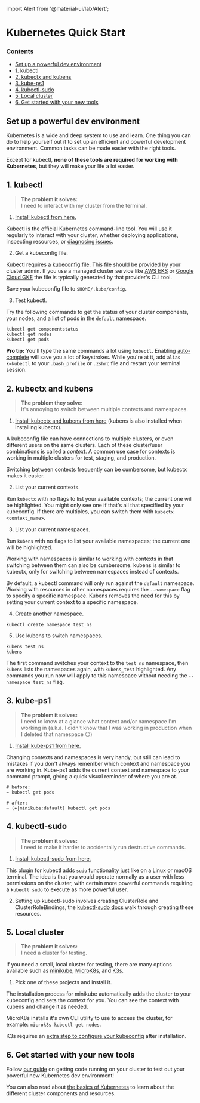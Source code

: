 import Alert from '@material-ui/lab/Alert';

# Kubernetes Quick Start

<div class="docs-article-toc">
<h3>Contents</h3>

* [Set up a powerful dev environment](#set-up-a-powerful-dev-environment)
* [1. kubectl](#1-kubectl)
* [2. kubectx and kubens](#2-kubectx-and-kubens)
* [3. kube-ps1](#3-kube-ps1)
* [4. kubectl-sudo](#4-kubectl-sudo)
* [5. Local cluster](#5-local-cluster)
* [6. Get started with your new tools](#6-get-started-with-your-new-tools)

</div>

## Set up a powerful dev environment

Kubernetes is a wide and deep system to use and learn.  One thing you can do to help yourself out it to set up an efficient and powerful development environment.  Common tasks can be made easier with the right tools.

Except for kubectl, **none of these tools are required for working with Kubernetes**, but they will make your life a lot easier.

## 1. kubectl

  > **The problem it solves:**  
  > I need to interact with my cluster from the terminal.

  1. [Install kubectl from here.](https://kubernetes.io/docs/tasks/tools/)

  Kubectl is the official Kubernetes command-line tool.  You will use it regularly to interact with your cluster, whether deploying applications, inspecting resources, or [diagnosing issues](../howtos/diagnose).

  2. Get a kubeconfig file.

  Kubectl requires a [kubeconfig file](https://kubernetes.io/docs/concepts/configuration/organize-cluster-access-kubeconfig/).  This file should be provided by your cluster admin. If you use a managed cluster service like [AWS EKS](https://docs.aws.amazon.com/eks/latest/userguide/create-kubeconfig.html) or [Google Cloud GKE](https://cloud.google.com/kubernetes-engine/docs/how-to/cluster-access-for-kubectl#generate_kubeconfig_entry) the file is typically generated by that provider's CLI tool.

  Save your kubeconfig file to `$HOME/.kube/config`.  

  3. Test kubectl.

  Try the following commands to get the status of your cluster components, your nodes, and a list of pods in the `default` namespace.

  ```
  kubectl get componentstatus
  kubectl get nodes
  kubectl get pods
  ```

  <Alert severity="info">
	  <b>Pro tip:</b> You'll type the same commands a lot using <code>kubectl</code>.  Enabling <a href="https://kubernetes.io/docs/reference/kubectl/cheatsheet/#kubectl-autocomplete">auto-complete</a> will save you a lot of keystrokes. While you're at it, add <code>alias k=kubectl</code> to your <code>.bash_profile</code> or <code>.zshrc</code> file and restart your terminal session.
   </Alert>

## 2. kubectx and kubens

  > **The problem they solve:**  
  > It's annoying to switch between multiple contexts and namespaces.

  1. [Install kubectx and kubens from here](https://github.com/ahmetb/kubectx#installation) (kubens is also installed when installing kubectx).

  A kubeconfig file can have connections to multiple clusters, or even different users on the same clusters.  Each of these cluster/user combinations is called a _context_.  A common use case for contexts is working in multiple clusters for test, staging, and production.

  Switching between contexts frequently can be cumbersome, but kubectx makes it easier.

  2. List your current contexts.

  Run `kubectx` with no flags to list your available contexts; the current one will be highlighted.  You might only see one if that's all that specified by your kubeconfig.  If there are multiples, you can switch them with `kubectx <context_name>`.

  3. List your current namespaces.

  Run `kubens` with no flags to list your available namespaces; the current one will be highlighted.

  Working with namespaces is similar to working with contexts in that switching between them can also be cumbersome.  kubens is similar to kubectx, only for switching between namespaces instead of contexts.

  By default, a kubectl command will only run against the `default` namespace.  Working with resources in other namespaces requires the `--namespace` flag to specify a specific namespace.  Kubens removes the need for this by setting your current context to a specific namespace.

  4. Create another namespace.

  ```
  kubectl create namespace test_ns
  ```

  5. Use kubens to switch namespaces.

  ```
  kubens test_ns
  kubens
  ```

  The first command switches your context to the `test_ns` namespace, then `kubens` lists the namespaces again, with `kubens_test` highlighted.  Any commands you run now will apply to this namespace without needing the `--namespace test_ns` flag.

## 3. kube-ps1

  >**The problem it solves:**  
  > I need to know at a glance what context and/or namespace I'm working in (a.k.a. I didn't know that I was working in production when I deleted that namespace 😑)

  1. [Install kube-ps1 from here.](https://github.com/jonmosco/kube-ps1#installing)

  Changing contexts and namespaces is very handy, but still can lead to mistakes if you don't always remember which context and namespace you are working in.  Kube-ps1 adds the current context and namespace to your command prompt, giving a quick visual reminder of where you are at.

  ```
  # before:
  ~ kubectl get pods
    
  # after:
  ~ (⎈|minikube:default) kubectl get pods
  ```

## 4. kubectl-sudo 

  > **The problem it solves:**  
  > I need to make it harder to accidentally run destructive commands.

  1. [Install kubectl-sudo from here.](https://github.com/postfinance/kubectl-sudo#installation)

  This plugin for kubectl adds `sudo` functionality just like on a Linux or macOS terminal. The idea is that you would operate normally as a user with less permissions on the cluster, with certain more powerful commands requiring a `kubectl sudo` to execute as more powerful user.

  2. Setting up kubectl-sudo involves creating ClusterRole and ClusterRoleBindings, the [kubectl-sudo docs](https://github.com/postfinance/kubectl-sudo) walk through creating these resources.

## 5. Local cluster

  > **The problem it solves:**  
  > I need a cluster for testing.

  If you need a small, local cluster for testing, there are many options available such as [minikube](https://minikube.sigs.k8s.io/docs/start/), [MicroK8s](https://microk8s.io/docs), and [K3s](https://rancher.com/docs/k3s/latest/en/quick-start/).

  1. Pick one of these projects and install it.

  The installation process for minikube automatically adds the cluster to your kubeconfig and sets the context for you. You can see the context with kubens and change it as needed.

  MicroK8s installs it's own CLI utility to use to access the cluster, for example: `microk8s kubectl get nodes`.

  K3s requires an [extra step to configure your kubeconfig](https://rancher.com/docs/k3s/latest/en/cluster-access/) after installation.

## 6. Get started with your new tools

  Follow [our guide](../howtos/codetocluster) on getting code running on your cluster to test out your powerful new Kubernetes dev environment!

  You can also read about [the basics of Kubernetes](../concepts/basics) to learn about the different cluster components and resources.
